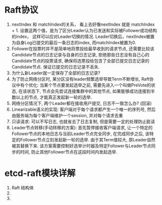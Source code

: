 # Raft协议

1. nextIndex 和 matchIndex的关系， 看上去好像nextIndex 就是 matchIndex + 1.  设置这两个值，是为了区分Leader认为已发送和实际被Follower成功结构的index， 这样可以应对Leader切换的情况. Leader切换后，nextIndex被置为自身Log已提交的最后一条日志的index, 而matchIndex被置为0.
2. Follower在投票时并不是简单地将票投给最早收到的请求节点, 还需要比较该Candidate节点的日志记录与自身的日志记录, 拒绝那些日志没有自己心的Candidate节点的投票请求, 确保将选票投给包含了全部已提交日志记录的Candidate节点. 保证已提交的日志记录不丢失. 
3. 为什么新Leader就一定保存了全部的日志记录?
4. 为了防止网络分区时, 某分区没有leader频繁选举导致Term不断增长, Raft协议中有个优化: 当某个节点要发起选举之前, 需要先进入一个叫做PreVote的状态, 在该状态下, 节点会先尝试连接集群中的其他节点, 如果能够成功连接到半数以上的节点, 才能真正发起新一轮的选举.
5. 网络分区情况下, 两个Leader都在接收用户提交, 日志不一致怎么办? (回滚)
6. Linearizable语义的实现: 客户端对于每个请求都产生一个唯一的序列号, 然后由服务端为每个客户端维护一个session, 并对每个请求去重
7. 只读请求: 可以不写日志, 也就省去了日志复制, 但是需要一定的处理防止脏读
8. Leader节点转移(手动转移的方案): 首先暂停接收客户端请求, 让一个特定的Follower节点的本地日志与当前Leader节点完全同步, 在完成同步之后, 该特定的Follower节点立刻发起新一轮的选举. 由于其Term值较大, 原Leader自然被其替换下来. 该方案需要控制好选举计时器及特定Follower与Leader节点同步的时间, 防止其他Follower节点在这段时间内发起选举.

# etcd-raft模块详解

1. Raft 结构体
2. 
3. 

